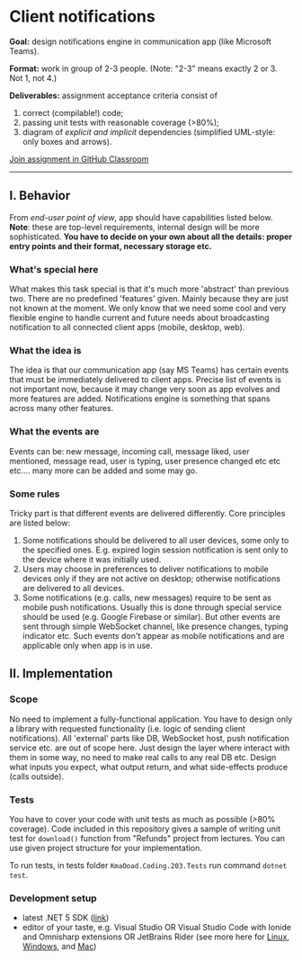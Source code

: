 # Client notifications 

**Goal:** design notifications engine in communication app (like Microsoft Teams).

**Format:** work in group of 2-3 people. (Note: "2-3" means exactly 2 or 3. Not 1, not 4.)

**Deliverables:** assignment acceptance criteria consist of 
1) correct (compilable!) code; 
2) passing unit tests with reasonable coverage (>80%); 
3) diagram of _explicit and implicit_ dependencies (simplified UML-style: only boxes and arrows).

[Join assignment in GitHub Classroom](https://classroom.github.com/)

---------

## I. Behavior

From _end-user point of view_, app should have capabilities listed below. **Note**: these are top-level requirements, internal design will be more sophisticated. **You have to decide on your own about all the details: proper entry points and their format, necessary storage etc.**

### What's special here

What makes this task special is that it's much more 'abstract' than previous two. There are no predefined 'features' given. Mainly because they are just not known at the moment. We only know that we need some cool and very flexible engine to handle current and future needs about broadcasting notification to all connected client apps (mobile, desktop, web). 

### What the idea is

The idea is that our communication app (say MS Teams) has certain events that must be immediately delivered to client apps. Precise list of events is not important now, because it may change very soon as app evolves and more features are added. Notifications engine is something that spans across many other features.

### What the events are

Events can be: new message, incoming call, message liked, user mentioned, message read, user is typing, user presence changed etc etc etc.... many more can be added and some may go.

### Some rules

Tricky part is that different events are delivered differently. Core principles are listed below: 
1. Some notifications should be delivered to all user devices, some only to the specified ones. E.g. expired login session notification is sent only to the device where it was initially used.
2. Users may choose in preferences to deliver notifications to mobile devices only if they are not active on desktop; otherwise notifications are delivered to all devices.
3. Some notifications (e.g. calls, new messages) require to be sent as mobile push notifications. Usually this is done through special service should be used (e.g. Google Firebase or similar). But other events are sent through simple WebSocket channel, like presence changes, typing indicator etc. Such events don't appear as mobile notifications and are applicable only when app is in use.

## II. Implementation

### Scope

No need to implement a fully-functional application. You have to design only a library with requested functionality (i.e. logic of sending client notifications). All 'external' parts like DB, WebSocket host, push notification service etc. are out of scope here. Just design the layer where interact with them in some way, no need to make real calls to any real DB etc. Design what inputs you expect, what output return, and what side-effects produce (calls outside).

### Tests

You have to cover your code with unit tests as much as possible (>80% coverage). Code included in this repository gives a sample of writing unit test for `download()` function from "Refunds" project from lectures. You can use given project structure for your implementation.

To run tests, in tests folder `KmaOoad.Coding.203.Tests` run command `dotnet test`.
 

### Development setup

* latest .NET 5 SDK ([link](https://dotnet.microsoft.com/download/dotnet/5.0))
* editor of your taste, e.g. Visual Studio OR Visual Studio Code with Ionide and Omnisharp extensions OR JetBrains Rider (see more here for [Linux](https://fsharp.org/use/linux/), [Windows](https://fsharp.org/use/windows/), and [Mac](https://fsharp.org/use/mac/))




